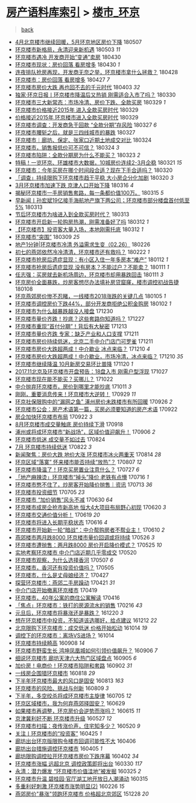[房产语料库索引](../../README.md)  > [楼市_环京](楼市_环京.md)
====
> [back](../README.md)

- [4月北京楼市继续回暖，5月环京地区房价下降](http://jkwz.applinzi.com/ittc/7100312358213911569.html#4%E6%9C%88%E5%8C%97%E4%BA%AC%E6%A5%BC%E5%B8%82%E7%BB%A7%E7%BB%AD%E5%9B%9E%E6%9A%96%EF%BC%8C5%E6%9C%88%E7%8E%AF%E4%BA%AC%E5%9C%B0%E5%8C%BA%E6%88%BF%E4%BB%B7%E4%B8%8B%E9%99%8D) 180507  
- [环京楼市新格局，永清迎来新机遇](http://jkwz.applinzi.com/ittc/7098941833243788294.html#%E7%8E%AF%E4%BA%AC%E6%A5%BC%E5%B8%82%E6%96%B0%E6%A0%BC%E5%B1%80%EF%BC%8C%E6%B0%B8%E6%B8%85%E8%BF%8E%E6%9D%A5%E6%96%B0%E6%9C%BA%E9%81%87) 180503 *11* 
- [环京楼市遇冷 开发商开始“变通”卖房](http://jkwz.applinzi.com/ittc/7097780211481576458.html#%E7%8E%AF%E4%BA%AC%E6%A5%BC%E5%B8%82%E9%81%87%E5%86%B7+%E5%BC%80%E5%8F%91%E5%95%86%E5%BC%80%E5%A7%8B%E2%80%9C%E5%8F%98%E9%80%9A%E2%80%9D%E5%8D%96%E6%88%BF) 180430  
- [环京楼市现状：房价回落 看房增多](http://jkwz.applinzi.com/ittc/7097700771904881670.html#%E7%8E%AF%E4%BA%AC%E6%A5%BC%E5%B8%82%E7%8E%B0%E7%8A%B6%EF%BC%9A%E6%88%BF%E4%BB%B7%E5%9B%9E%E8%90%BD+%E7%9C%8B%E6%88%BF%E5%A2%9E%E5%A4%9A) 180430 *1* 
- [连夜排队抢房再现，开发商无奈之举，环京楼市拿什么拯救？](http://jkwz.applinzi.com/ittc/7097068929203831824.html#%E8%BF%9E%E5%A4%9C%E6%8E%92%E9%98%9F%E6%8A%A2%E6%88%BF%E5%86%8D%E7%8E%B0%EF%BC%8C%E5%BC%80%E5%8F%91%E5%95%86%E6%97%A0%E5%A5%88%E4%B9%8B%E4%B8%BE%EF%BC%8C%E7%8E%AF%E4%BA%AC%E6%A5%BC%E5%B8%82%E6%8B%BF%E4%BB%80%E4%B9%88%E6%8B%AF%E6%95%91%EF%BC%9F) 180428  
- [环京楼市：房价回落 看房增多](http://jkwz.applinzi.com/ittc/7096478016123438097.html#%E7%8E%AF%E4%BA%AC%E6%A5%BC%E5%B8%82%EF%BC%9A%E6%88%BF%E4%BB%B7%E5%9B%9E%E8%90%BD+%E7%9C%8B%E6%88%BF%E5%A2%9E%E5%A4%9A) 180427 *7* 
- [环京楼市房价大跌 再也回不去的千元时代](http://jkwz.applinzi.com/ittc/7087773878338454539.html#%E7%8E%AF%E4%BA%AC%E6%A5%BC%E5%B8%82%E6%88%BF%E4%BB%B7%E5%A4%A7%E8%B7%8C+%E5%86%8D%E4%B9%9F%E5%9B%9E%E4%B8%8D%E5%8E%BB%E7%9A%84%E5%8D%83%E5%85%83%E6%97%B6%E4%BB%A3) 180403 *32* 
- [独家·环京日报丨环京楼市降温后又热销 刚需适合入市了吗？](http://jkwz.applinzi.com/ittc/7086340251377468433.html#%E7%8B%AC%E5%AE%B6%C2%B7%E7%8E%AF%E4%BA%AC%E6%97%A5%E6%8A%A5%E4%B8%A8%E7%8E%AF%E4%BA%AC%E6%A5%BC%E5%B8%82%E9%99%8D%E6%B8%A9%E5%90%8E%E5%8F%88%E7%83%AD%E9%94%80+%E5%88%9A%E9%9C%80%E9%80%82%E5%90%88%E5%85%A5%E5%B8%82%E4%BA%86%E5%90%97%EF%BC%9F) 180330  
- [环京楼市三大新常态：市场冷清、房价下跌、全款买房](http://jkwz.applinzi.com/ittc/7086010197493679114.html#%E7%8E%AF%E4%BA%AC%E6%A5%BC%E5%B8%82%E4%B8%89%E5%A4%A7%E6%96%B0%E5%B8%B8%E6%80%81%EF%BC%9A%E5%B8%82%E5%9C%BA%E5%86%B7%E6%B8%85%E3%80%81%E6%88%BF%E4%BB%B7%E4%B8%8B%E8%B7%8C%E3%80%81%E5%85%A8%E6%AC%BE%E4%B9%B0%E6%88%BF) 180329 *1* 
- [环京楼市价格接近2015年 进入全款买房时代](http://jkwz.applinzi.com/ittc/7085901556925072394.html#%E7%8E%AF%E4%BA%AC%E6%A5%BC%E5%B8%82%E4%BB%B7%E6%A0%BC%E6%8E%A5%E8%BF%912015%E5%B9%B4+%E8%BF%9B%E5%85%A5%E5%85%A8%E6%AC%BE%E4%B9%B0%E6%88%BF%E6%97%B6%E4%BB%A3) 180329  
- [价格接近2015年 环京楼市进入全款买房时代](http://jkwz.applinzi.com/ittc/7085802019304768523.html#%E4%BB%B7%E6%A0%BC%E6%8E%A5%E8%BF%912015%E5%B9%B4+%E7%8E%AF%E4%BA%AC%E6%A5%BC%E5%B8%82%E8%BF%9B%E5%85%A5%E5%85%A8%E6%AC%BE%E4%B9%B0%E6%88%BF%E6%97%B6%E4%BB%A3) 180329  
- [环京楼市调查：开发商急于回款 “全款分期”存风险](http://jkwz.applinzi.com/ittc/7085157099527209991.html#%E7%8E%AF%E4%BA%AC%E6%A5%BC%E5%B8%82%E8%B0%83%E6%9F%A5%EF%BC%9A%E5%BC%80%E5%8F%91%E5%95%86%E6%80%A5%E4%BA%8E%E5%9B%9E%E6%AC%BE+%E2%80%9C%E5%85%A8%E6%AC%BE%E5%88%86%E6%9C%9F%E2%80%9D%E5%AD%98%E9%A3%8E%E9%99%A9) 180327 *6* 
- [环京楼市腰斩之后，就是三四线城市的暴跌](http://jkwz.applinzi.com/ittc/7085088027846378506.html#%E7%8E%AF%E4%BA%AC%E6%A5%BC%E5%B8%82%E8%85%B0%E6%96%A9%E4%B9%8B%E5%90%8E%EF%BC%8C%E5%B0%B1%E6%98%AF%E4%B8%89%E5%9B%9B%E7%BA%BF%E5%9F%8E%E5%B8%82%E7%9A%84%E6%9A%B4%E8%B7%8C) 180327  
- [环京楼市︱廊坊、保定、张家口近期土地成交对比](http://jkwz.applinzi.com/ittc/7084009831705084944.html#%E7%8E%AF%E4%BA%AC%E6%A5%BC%E5%B8%82%EF%B8%B1%E5%BB%8A%E5%9D%8A%E3%80%81%E4%BF%9D%E5%AE%9A%E3%80%81%E5%BC%A0%E5%AE%B6%E5%8F%A3%E8%BF%91%E6%9C%9F%E5%9C%9F%E5%9C%B0%E6%88%90%E4%BA%A4%E5%AF%B9%E6%AF%94) 180324  
- [环京楼市，销售报低价可不可信？](http://jkwz.applinzi.com/ittc/7083830767929263110.html#%E7%8E%AF%E4%BA%AC%E6%A5%BC%E5%B8%82%EF%BC%8C%E9%94%80%E5%94%AE%E6%8A%A5%E4%BD%8E%E4%BB%B7%E5%8F%AF%E4%B8%8D%E5%8F%AF%E4%BF%A1%EF%BC%9F) 180324 *3* 
- [环京楼市陷阱：全款分期房为什么不能买？](http://jkwz.applinzi.com/ittc/7083608509499573265.html#%E7%8E%AF%E4%BA%AC%E6%A5%BC%E5%B8%82%E9%99%B7%E9%98%B1%EF%BC%9A%E5%85%A8%E6%AC%BE%E5%88%86%E6%9C%9F%E6%88%BF%E4%B8%BA%E4%BB%80%E4%B9%88%E4%B8%8D%E8%83%BD%E4%B9%B0%EF%BC%9F) 180323 *2* 
- [特稿！一览环京、环雄楼市大数据，10城房价连续2-3月企稳](http://jkwz.applinzi.com/ittc/7083068897387611143.html#%E7%89%B9%E7%A8%BF%EF%BC%81%E4%B8%80%E8%A7%88%E7%8E%AF%E4%BA%AC%E3%80%81%E7%8E%AF%E9%9B%84%E6%A5%BC%E5%B8%82%E5%A4%A7%E6%95%B0%E6%8D%AE%EF%BC%8C10%E5%9F%8E%E6%88%BF%E4%BB%B7%E8%BF%9E%E7%BB%AD2-3%E6%9C%88%E4%BC%81%E7%A8%B3) 180321 *15* 
- [环京楼市：今年买房在哪个时间段合适？现在下手合适吗？](http://jkwz.applinzi.com/ittc/7082593104819651600.html#%E7%8E%AF%E4%BA%AC%E6%A5%BC%E5%B8%82%EF%BC%9A%E4%BB%8A%E5%B9%B4%E4%B9%B0%E6%88%BF%E5%9C%A8%E5%93%AA%E4%B8%AA%E6%97%B6%E9%97%B4%E6%AE%B5%E5%90%88%E9%80%82%EF%BC%9F%E7%8E%B0%E5%9C%A8%E4%B8%8B%E6%89%8B%E5%90%88%E9%80%82%E5%90%97%EF%BC%9F) 180320  
- [「调查」持续限购下环京楼市趋于平稳 大小房企分化加剧](http://jkwz.applinzi.com/ittc/7082430155983422471.html#%E3%80%8C%E8%B0%83%E6%9F%A5%E3%80%8D%E6%8C%81%E7%BB%AD%E9%99%90%E8%B4%AD%E4%B8%8B%E7%8E%AF%E4%BA%AC%E6%A5%BC%E5%B8%82%E8%B6%8B%E4%BA%8E%E5%B9%B3%E7%A8%B3+%E5%A4%A7%E5%B0%8F%E6%88%BF%E4%BC%81%E5%88%86%E5%8C%96%E5%8A%A0%E5%89%A7) 180320 *3* 
- [3月环京楼市加速下跌 京津人口开始下降](http://jkwz.applinzi.com/ittc/7081138158375011334.html#3%E6%9C%88%E7%8E%AF%E4%BA%AC%E6%A5%BC%E5%B8%82%E5%8A%A0%E9%80%9F%E4%B8%8B%E8%B7%8C+%E4%BA%AC%E6%B4%A5%E4%BA%BA%E5%8F%A3%E5%BC%80%E5%A7%8B%E4%B8%8B%E9%99%8D) 180316 *4* 
- [揭秘环京楼市一手房销售套路，每一条都价值100万。](http://jkwz.applinzi.com/ittc/7080789253527438353.html#%E6%8F%AD%E7%A7%98%E7%8E%AF%E4%BA%AC%E6%A5%BC%E5%B8%82%E4%B8%80%E6%89%8B%E6%88%BF%E9%94%80%E5%94%AE%E5%A5%97%E8%B7%AF%EF%BC%8C%E6%AF%8F%E4%B8%80%E6%9D%A1%E9%83%BD%E4%BB%B7%E5%80%BC100%E4%B8%87%E3%80%82) 180315 *5* 
- [早新闻丨孙宏斌19亿接手海航地产旗下两公司；环京楼市部分楼盘首付低至5%](http://jkwz.applinzi.com/ittc/7079864284643591174.html#%E6%97%A9%E6%96%B0%E9%97%BB%E4%B8%A8%E5%AD%99%E5%AE%8F%E6%96%8C19%E4%BA%BF%E6%8E%A5%E6%89%8B%E6%B5%B7%E8%88%AA%E5%9C%B0%E4%BA%A7%E6%97%97%E4%B8%8B%E4%B8%A4%E5%85%AC%E5%8F%B8%EF%BC%9B%E7%8E%AF%E4%BA%AC%E6%A5%BC%E5%B8%82%E9%83%A8%E5%88%86%E6%A5%BC%E7%9B%98%E9%A6%96%E4%BB%98%E4%BD%8E%E8%87%B35%25) 180313  
- [节后环京楼市为啥进入到全款买房时代？](http://jkwz.applinzi.com/ittc/7079827878298780678.html#%E8%8A%82%E5%90%8E%E7%8E%AF%E4%BA%AC%E6%A5%BC%E5%B8%82%E4%B8%BA%E5%95%A5%E8%BF%9B%E5%85%A5%E5%88%B0%E5%85%A8%E6%AC%BE%E4%B9%B0%E6%88%BF%E6%97%B6%E4%BB%A3%EF%BC%9F) 180313  
- [环京楼市开启新一轮购房热潮，刚需准备好了吗](http://jkwz.applinzi.com/ittc/7079683669096924176.html#%E7%8E%AF%E4%BA%AC%E6%A5%BC%E5%B8%82%E5%BC%80%E5%90%AF%E6%96%B0%E4%B8%80%E8%BD%AE%E8%B4%AD%E6%88%BF%E7%83%AD%E6%BD%AE%EF%BC%8C%E5%88%9A%E9%9C%80%E5%87%86%E5%A4%87%E5%A5%BD%E4%BA%86%E5%90%97) 180312 *1* 
- [【环京楼市】投资客大量入场，本地刚需托底](http://jkwz.applinzi.com/ittc/7079634326130263056.html#%E3%80%90%E7%8E%AF%E4%BA%AC%E6%A5%BC%E5%B8%82%E3%80%91%E6%8A%95%E8%B5%84%E5%AE%A2%E5%A4%A7%E9%87%8F%E5%85%A5%E5%9C%BA%EF%BC%8C%E6%9C%AC%E5%9C%B0%E5%88%9A%E9%9C%80%E6%89%98%E5%BA%95) 180312 *1* 
- [环京楼市“突围”](http://jkwz.applinzi.com/ittc/7078532165463966730.html#%E7%8E%AF%E4%BA%AC%E6%A5%BC%E5%B8%82%E2%80%9C%E7%AA%81%E5%9B%B4%E2%80%9D) 180309 *25* 
- [地产1分钟|环京楼市冷清 外溢需求生变（02.26）](http://jkwz.applinzi.com/ittc/7074447811360064529.html#%E5%9C%B0%E4%BA%A71%E5%88%86%E9%92%9F%7C%E7%8E%AF%E4%BA%AC%E6%A5%BC%E5%B8%82%E5%86%B7%E6%B8%85+%E5%A4%96%E6%BA%A2%E9%9C%80%E6%B1%82%E7%94%9F%E5%8F%98%EF%BC%8802.26%EF%BC%89) 180226  
- [初七的燕郊依然冷冷清清，环京楼市还有救吗？](http://jkwz.applinzi.com/ittc/7073003379687425040.html#%E5%88%9D%E4%B8%83%E7%9A%84%E7%87%95%E9%83%8A%E4%BE%9D%E7%84%B6%E5%86%B7%E5%86%B7%E6%B8%85%E6%B8%85%EF%BC%8C%E7%8E%AF%E4%BA%AC%E6%A5%BC%E5%B8%82%E8%BF%98%E6%9C%89%E6%95%91%E5%90%97%EF%BC%9F) 180222 *1* 
- [环京楼市抢房后遗症显现：有小区入住一年多房本“难产”](http://jkwz.applinzi.com/ittc/7057646706449974283.html#%E7%8E%AF%E4%BA%AC%E6%A5%BC%E5%B8%82%E6%8A%A2%E6%88%BF%E5%90%8E%E9%81%97%E7%97%87%E6%98%BE%E7%8E%B0%EF%BC%9A%E6%9C%89%E5%B0%8F%E5%8C%BA%E5%85%A5%E4%BD%8F%E4%B8%80%E5%B9%B4%E5%A4%9A%E6%88%BF%E6%9C%AC%E2%80%9C%E9%9A%BE%E4%BA%A7%E2%80%9D) 180112 *1* 
- [环京楼市抢房后遗症显现 没有房本？不能过户？不能卖？](http://jkwz.applinzi.com/ittc/7057365581668287504.html#%E7%8E%AF%E4%BA%AC%E6%A5%BC%E5%B8%82%E6%8A%A2%E6%88%BF%E5%90%8E%E9%81%97%E7%97%87%E6%98%BE%E7%8E%B0+%E6%B2%A1%E6%9C%89%E6%88%BF%E6%9C%AC%EF%BC%9F%E4%B8%8D%E8%83%BD%E8%BF%87%E6%88%B7%EF%BC%9F%E4%B8%8D%E8%83%BD%E5%8D%96%EF%BC%9F) 180111 *1* 
- [任志强：买房就去新机场周边，环京楼市却用暴跌回击](http://jkwz.applinzi.com/ittc/7057312057139921930.html#%E4%BB%BB%E5%BF%97%E5%BC%BA%EF%BC%9A%E4%B9%B0%E6%88%BF%E5%B0%B1%E5%8E%BB%E6%96%B0%E6%9C%BA%E5%9C%BA%E5%91%A8%E8%BE%B9%EF%BC%8C%E7%8E%AF%E4%BA%AC%E6%A5%BC%E5%B8%82%E5%8D%B4%E7%94%A8%E6%9A%B4%E8%B7%8C%E5%9B%9E%E5%87%BB) 180111 *3* 
- [环京房价全面暴跌，炒房客想尽办法填补房贷窟窿，楼市调控初战告捷](http://jkwz.applinzi.com/ittc/7056167145375794183.html#%E7%8E%AF%E4%BA%AC%E6%88%BF%E4%BB%B7%E5%85%A8%E9%9D%A2%E6%9A%B4%E8%B7%8C%EF%BC%8C%E7%82%92%E6%88%BF%E5%AE%A2%E6%83%B3%E5%B0%BD%E5%8A%9E%E6%B3%95%E5%A1%AB%E8%A1%A5%E6%88%BF%E8%B4%B7%E7%AA%9F%E7%AA%BF%EF%BC%8C%E6%A5%BC%E5%B8%82%E8%B0%83%E6%8E%A7%E5%88%9D%E6%88%98%E5%91%8A%E6%8D%B7) 180108  
- [环京燕郊房价惨不忍睹，一线楼市2018涨跌的关键几点](http://jkwz.applinzi.com/ittc/7055215034924270598.html#%E7%8E%AF%E4%BA%AC%E7%87%95%E9%83%8A%E6%88%BF%E4%BB%B7%E6%83%A8%E4%B8%8D%E5%BF%8D%E7%9D%B9%EF%BC%8C%E4%B8%80%E7%BA%BF%E6%A5%BC%E5%B8%822018%E6%B6%A8%E8%B7%8C%E7%9A%84%E5%85%B3%E9%94%AE%E5%87%A0%E7%82%B9) 180105 *1* 
- [环京楼市调控房价下跌44%，部分开发商拒绝公积金购房](http://jkwz.applinzi.com/ittc/7054108369130882059.html#%E7%8E%AF%E4%BA%AC%E6%A5%BC%E5%B8%82%E8%B0%83%E6%8E%A7%E6%88%BF%E4%BB%B7%E4%B8%8B%E8%B7%8C44%25%EF%BC%8C%E9%83%A8%E5%88%86%E5%BC%80%E5%8F%91%E5%95%86%E6%8B%92%E7%BB%9D%E5%85%AC%E7%A7%AF%E9%87%91%E8%B4%AD%E6%88%BF) 180102 *1* 
- [环京楼市为什么越暴跌越没人接盘](http://jkwz.applinzi.com/ittc/7052890795168760848.html#%E7%8E%AF%E4%BA%AC%E6%A5%BC%E5%B8%82%E4%B8%BA%E4%BB%80%E4%B9%88%E8%B6%8A%E6%9A%B4%E8%B7%8C%E8%B6%8A%E6%B2%A1%E4%BA%BA%E6%8E%A5%E7%9B%98) 171230  
- [环京楼市量价齐跌！抄底？这些套路你知道吗？](http://jkwz.applinzi.com/ittc/7051641692636054544.html#%E7%8E%AF%E4%BA%AC%E6%A5%BC%E5%B8%82%E9%87%8F%E4%BB%B7%E9%BD%90%E8%B7%8C%EF%BC%81%E6%8A%84%E5%BA%95%EF%BC%9F%E8%BF%99%E4%BA%9B%E5%A5%97%E8%B7%AF%E4%BD%A0%E7%9F%A5%E9%81%93%E5%90%97%EF%BC%9F) 171227  
- [环京楼市重现“首付分期”！背后有大秘密](http://jkwz.applinzi.com/ittc/7046494552288920593.html#%E7%8E%AF%E4%BA%AC%E6%A5%BC%E5%B8%82%E9%87%8D%E7%8E%B0%E2%80%9C%E9%A6%96%E4%BB%98%E5%88%86%E6%9C%9F%E2%80%9D%EF%BC%81%E8%83%8C%E5%90%8E%E6%9C%89%E5%A4%A7%E7%A7%98%E5%AF%86) 171213  
- [环京楼市量价齐跌 专家：缺乏产业和人口支撑](http://jkwz.applinzi.com/ittc/7045759041530233873.html#%E7%8E%AF%E4%BA%AC%E6%A5%BC%E5%B8%82%E9%87%8F%E4%BB%B7%E9%BD%90%E8%B7%8C+%E4%B8%93%E5%AE%B6%EF%BC%9A%E7%BC%BA%E4%B9%8F%E4%BA%A7%E4%B8%9A%E5%92%8C%E4%BA%BA%E5%8F%A3%E6%94%AF%E6%92%91) 171211  
- [环京楼市房价持续低迷，北京二手中介门店门可罗雀](http://jkwz.applinzi.com/ittc/7045758361545475088.html#%E7%8E%AF%E4%BA%AC%E6%A5%BC%E5%B8%82%E6%88%BF%E4%BB%B7%E6%8C%81%E7%BB%AD%E4%BD%8E%E8%BF%B7%EF%BC%8C%E5%8C%97%E4%BA%AC%E4%BA%8C%E6%89%8B%E4%B8%AD%E4%BB%8B%E9%97%A8%E5%BA%97%E9%97%A8%E5%8F%AF%E7%BD%97%E9%9B%80) 171211  
- [环京楼市房价大跌超两成！中介歇业 冰点来临？](http://jkwz.applinzi.com/ittc/7045522291016860688.html#%E7%8E%AF%E4%BA%AC%E6%A5%BC%E5%B8%82%E6%88%BF%E4%BB%B7%E5%A4%A7%E8%B7%8C%E8%B6%85%E4%B8%A4%E6%88%90%EF%BC%81%E4%B8%AD%E4%BB%8B%E6%AD%87%E4%B8%9A+%E5%86%B0%E7%82%B9%E6%9D%A5%E4%B8%B4%EF%BC%9F) 171210 *4* 
- [环京楼市房价大跌超两成！中介歇业，市场冷清，冰点来临？](http://jkwz.applinzi.com/ittc/7045508954967245840.html#%E7%8E%AF%E4%BA%AC%E6%A5%BC%E5%B8%82%E6%88%BF%E4%BB%B7%E5%A4%A7%E8%B7%8C%E8%B6%85%E4%B8%A4%E6%88%90%EF%BC%81%E4%B8%AD%E4%BB%8B%E6%AD%87%E4%B8%9A%EF%BC%8C%E5%B8%82%E5%9C%BA%E5%86%B7%E6%B8%85%EF%BC%8C%E5%86%B0%E7%82%B9%E6%9D%A5%E4%B8%B4%EF%BC%9F) 171210 *35* 
- [环京楼市继续降温 10月新房交易环比普降](http://jkwz.applinzi.com/ittc/7037954194869322768.html#%E7%8E%AF%E4%BA%AC%E6%A5%BC%E5%B8%82%E7%BB%A7%E7%BB%AD%E9%99%8D%E6%B8%A9+10%E6%9C%88%E6%96%B0%E6%88%BF%E4%BA%A4%E6%98%93%E7%8E%AF%E6%AF%94%E6%99%AE%E9%99%8D) 171120 *1* 
- [2017.11北京及环京楼市开盘预告：18盘入市 刚需户型浮现](http://jkwz.applinzi.com/ittc/7028908846691648528.html#2017.11%E5%8C%97%E4%BA%AC%E5%8F%8A%E7%8E%AF%E4%BA%AC%E6%A5%BC%E5%B8%82%E5%BC%80%E7%9B%98%E9%A2%84%E5%91%8A%EF%BC%9A18%E7%9B%98%E5%85%A5%E5%B8%82+%E5%88%9A%E9%9C%80%E6%88%B7%E5%9E%8B%E6%B5%AE%E7%8E%B0) 171027  
- [环京楼市现在能不能买？买哪儿？](http://jkwz.applinzi.com/ittc/7027394112838435857.html#%E7%8E%AF%E4%BA%AC%E6%A5%BC%E5%B8%82%E7%8E%B0%E5%9C%A8%E8%83%BD%E4%B8%8D%E8%83%BD%E4%B9%B0%EF%BC%9F%E4%B9%B0%E5%93%AA%E5%84%BF%EF%BC%9F) 171022  
- [中介抛弃环京楼市，房价到哪里才能抄底](http://jkwz.applinzi.com/ittc/7023313475852567568.html#%E4%B8%AD%E4%BB%8B%E6%8A%9B%E5%BC%83%E7%8E%AF%E4%BA%AC%E6%A5%BC%E5%B8%82%EF%BC%8C%E6%88%BF%E4%BB%B7%E5%88%B0%E5%93%AA%E9%87%8C%E6%89%8D%E8%83%BD%E6%8A%84%E5%BA%95) 171011 *3* 
- [刚刚，重要消息传来！环京楼市大逆转！](http://jkwz.applinzi.com/ittc/7018777259031397392.html#%E5%88%9A%E5%88%9A%EF%BC%8C%E9%87%8D%E8%A6%81%E6%B6%88%E6%81%AF%E4%BC%A0%E6%9D%A5%EF%BC%81%E7%8E%AF%E4%BA%AC%E6%A5%BC%E5%B8%82%E5%A4%A7%E9%80%86%E8%BD%AC%EF%BC%81) 170929 *11* 
- [环京社保限购中的“漏网之鱼” 涿州房价未跌楼市有所回暖](http://jkwz.applinzi.com/ittc/7017553114998244369.html#%E7%8E%AF%E4%BA%AC%E7%A4%BE%E4%BF%9D%E9%99%90%E8%B4%AD%E4%B8%AD%E7%9A%84%E2%80%9C%E6%BC%8F%E7%BD%91%E4%B9%8B%E9%B1%BC%E2%80%9D+%E6%B6%BF%E5%B7%9E%E6%88%BF%E4%BB%B7%E6%9C%AA%E8%B7%8C%E6%A5%BC%E5%B8%82%E6%9C%89%E6%89%80%E5%9B%9E%E6%9A%96) 170926 *2* 
- [环京楼市公会：房产术语第一篇，买房必须要知道的房产术语](http://jkwz.applinzi.com/ittc/7016095400396850192.html#%E7%8E%AF%E4%BA%AC%E6%A5%BC%E5%B8%82%E5%85%AC%E4%BC%9A%EF%BC%9A%E6%88%BF%E4%BA%A7%E6%9C%AF%E8%AF%AD%E7%AC%AC%E4%B8%80%E7%AF%87%EF%BC%8C%E4%B9%B0%E6%88%BF%E5%BF%85%E9%A1%BB%E8%A6%81%E7%9F%A5%E9%81%93%E7%9A%84%E6%88%BF%E4%BA%A7%E6%9C%AF%E8%AF%AD) 170922  
- [房企加快环京楼市布局](http://jkwz.applinzi.com/ittc/7016038329789973521.html#%E6%88%BF%E4%BC%81%E5%8A%A0%E5%BF%AB%E7%8E%AF%E4%BA%AC%E6%A5%BC%E5%B8%82%E5%B8%83%E5%B1%80) 170922 *3* 
- [8月环京楼市成交量触底 房价持续下滑](http://jkwz.applinzi.com/ittc/7014705935392703504.html#8%E6%9C%88%E7%8E%AF%E4%BA%AC%E6%A5%BC%E5%B8%82%E6%88%90%E4%BA%A4%E9%87%8F%E8%A7%A6%E5%BA%95+%E6%88%BF%E4%BB%B7%E6%8C%81%E7%BB%AD%E4%B8%8B%E6%BB%91) 170918  
- [涿州或将成环京楼市“新战场”，区域价值迎飙升！](http://jkwz.applinzi.com/ittc/7010135024228369424.html#%E6%B6%BF%E5%B7%9E%E6%88%96%E5%B0%86%E6%88%90%E7%8E%AF%E4%BA%AC%E6%A5%BC%E5%B8%82%E2%80%9C%E6%96%B0%E6%88%98%E5%9C%BA%E2%80%9D%EF%BC%8C%E5%8C%BA%E5%9F%9F%E4%BB%B7%E5%80%BC%E8%BF%8E%E9%A3%99%E5%8D%87%EF%BC%81) 170906 *2* 
- [环京楼市低迷 成交量不如过去](http://jkwz.applinzi.com/ittc/7005301038910014480.html#%E7%8E%AF%E4%BA%AC%E6%A5%BC%E5%B8%82%E4%BD%8E%E8%BF%B7+%E6%88%90%E4%BA%A4%E9%87%8F%E4%B8%8D%E5%A6%82%E8%BF%87%E5%8E%BB) 170824  
- [7月 环京楼市持续低迷](http://jkwz.applinzi.com/ittc/7004595247185921041.html#7%E6%9C%88+%E7%8E%AF%E4%BA%AC%E6%A5%BC%E5%B8%82%E6%8C%81%E7%BB%AD%E4%BD%8E%E8%BF%B7) 170822 *3* 
- [新闻聚焦：房价大跌 地价大涨 环京楼市冰火两重天](http://jkwz.applinzi.com/ittc/7001614769214456848.html#%E6%96%B0%E9%97%BB%E8%81%9A%E7%84%A6%EF%BC%9A%E6%88%BF%E4%BB%B7%E5%A4%A7%E8%B7%8C+%E5%9C%B0%E4%BB%B7%E5%A4%A7%E6%B6%A8+%E7%8E%AF%E4%BA%AC%E6%A5%BC%E5%B8%82%E5%86%B0%E7%81%AB%E4%B8%A4%E9%87%8D%E5%A4%A9) 170814 *28* 
- [环京区域“落寞” 怀来楼市能否持续“放热”？](http://jkwz.applinzi.com/ittc/6998977663379964945.html#%E7%8E%AF%E4%BA%AC%E5%8C%BA%E5%9F%9F%E2%80%9C%E8%90%BD%E5%AF%9E%E2%80%9D+%E6%80%80%E6%9D%A5%E6%A5%BC%E5%B8%82%E8%83%BD%E5%90%A6%E6%8C%81%E7%BB%AD%E2%80%9C%E6%94%BE%E7%83%AD%E2%80%9D%EF%BC%9F) 170807 *12* 
- [环京楼市降温了！环京买房置业注意什么？](http://jkwz.applinzi.com/ittc/6994869425319445520.html#%E7%8E%AF%E4%BA%AC%E6%A5%BC%E5%B8%82%E9%99%8D%E6%B8%A9%E4%BA%86%EF%BC%81%E7%8E%AF%E4%BA%AC%E4%B9%B0%E6%88%BF%E7%BD%AE%E4%B8%9A%E6%B3%A8%E6%84%8F%E4%BB%80%E4%B9%88%EF%BC%9F) 170727 *6* 
- [「地产麻辣烫」环京楼市“掉头”降价 老铁有点懵](http://jkwz.applinzi.com/ittc/6990958695553696785.html#%E3%80%8C%E5%9C%B0%E4%BA%A7%E9%BA%BB%E8%BE%A3%E7%83%AB%E3%80%8D%E7%8E%AF%E4%BA%AC%E6%A5%BC%E5%B8%82%E2%80%9C%E6%8E%89%E5%A4%B4%E2%80%9D%E9%99%8D%E4%BB%B7+%E8%80%81%E9%93%81%E6%9C%89%E7%82%B9%E6%87%B5) 170716 *1* 
- [环京楼市憋不住了，炒房客开始降价抛售｜资讯](http://jkwz.applinzi.com/ittc/6989828862413112336.html#%E7%8E%AF%E4%BA%AC%E6%A5%BC%E5%B8%82%E6%86%8B%E4%B8%8D%E4%BD%8F%E4%BA%86%EF%BC%8C%E7%82%92%E6%88%BF%E5%AE%A2%E5%BC%80%E5%A7%8B%E9%99%8D%E4%BB%B7%E6%8A%9B%E5%94%AE%EF%BD%9C%E8%B5%84%E8%AE%AF) 170713 *36* 
- [环京楼市投资细节](http://jkwz.applinzi.com/ittc/6986836648917468165.html#%E7%8E%AF%E4%BA%AC%E6%A5%BC%E5%B8%82%E6%8A%95%E8%B5%84%E7%BB%86%E8%8A%82) 170705 *23* 
- [环京楼市 “加价销售”风头不减](http://jkwz.applinzi.com/ittc/6984855457280558085.html#%E7%8E%AF%E4%BA%AC%E6%A5%BC%E5%B8%82+%E2%80%9C%E5%8A%A0%E4%BB%B7%E9%94%80%E5%94%AE%E2%80%9D%E9%A3%8E%E5%A4%B4%E4%B8%8D%E5%87%8F) 170630 *64* 
- [环京楼市成房企抢市新高地 恒大4大项目布局野心初现](http://jkwz.applinzi.com/ittc/6981279554902426628.html#%E7%8E%AF%E4%BA%AC%E6%A5%BC%E5%B8%82%E6%88%90%E6%88%BF%E4%BC%81%E6%8A%A2%E5%B8%82%E6%96%B0%E9%AB%98%E5%9C%B0+%E6%81%92%E5%A4%A74%E5%A4%A7%E9%A1%B9%E7%9B%AE%E5%B8%83%E5%B1%80%E9%87%8E%E5%BF%83%E5%88%9D%E7%8E%B0) 170620 *3* 
- [环京楼市交通价值分析！](http://jkwz.applinzi.com/ittc/6980979712124781572.html#%E7%8E%AF%E4%BA%AC%E6%A5%BC%E5%B8%82%E4%BA%A4%E9%80%9A%E4%BB%B7%E5%80%BC%E5%88%86%E6%9E%90%EF%BC%81) 170619 *20* 
- [环京楼市将进入长期平稳状态](http://jkwz.applinzi.com/ittc/6979654618463093765.html#%E7%8E%AF%E4%BA%AC%E6%A5%BC%E5%B8%82%E5%B0%86%E8%BF%9B%E5%85%A5%E9%95%BF%E6%9C%9F%E5%B9%B3%E7%A8%B3%E7%8A%B6%E6%80%81) 170616 *4* 
- [环京楼市开始新一轮“暗战”：中介帮购房者不帮业主！](http://jkwz.applinzi.com/ittc/6977553638556713988.html#%E7%8E%AF%E4%BA%AC%E6%A5%BC%E5%B8%82%E5%BC%80%E5%A7%8B%E6%96%B0%E4%B8%80%E8%BD%AE%E2%80%9C%E6%9A%97%E6%88%98%E2%80%9D%EF%BC%9A%E4%B8%AD%E4%BB%8B%E5%B8%AE%E8%B4%AD%E6%88%BF%E8%80%85%E4%B8%8D%E5%B8%AE%E4%B8%9A%E4%B8%BB%EF%BC%81) 170610 *2* 
- [燕郊楼市两月跌8000 环京楼市量价回调或将持续](http://jkwz.applinzi.com/ittc/6971907731370804229.html#%E7%87%95%E9%83%8A%E6%A5%BC%E5%B8%82%E4%B8%A4%E6%9C%88%E8%B7%8C8000+%E7%8E%AF%E4%BA%AC%E6%A5%BC%E5%B8%82%E9%87%8F%E4%BB%B7%E5%9B%9E%E8%B0%83%E6%88%96%E5%B0%86%E6%8C%81%E7%BB%AD) 170526 *3* 
- [环京楼市遭抛售：两月跌8000 房价开启降价模式？](http://jkwz.applinzi.com/ittc/6971592535142040581.html#%E7%8E%AF%E4%BA%AC%E6%A5%BC%E5%B8%82%E9%81%AD%E6%8A%9B%E5%94%AE%EF%BC%9A%E4%B8%A4%E6%9C%88%E8%B7%8C8000+%E6%88%BF%E4%BB%B7%E5%BC%80%E5%90%AF%E9%99%8D%E4%BB%B7%E6%A8%A1%E5%BC%8F%EF%BC%9F) 170525 *10* 
- [实地考察环京楼市 中介门店近期几乎零成交](http://jkwz.applinzi.com/ittc/6969793251807593476.html#%E5%AE%9E%E5%9C%B0%E8%80%83%E5%AF%9F%E7%8E%AF%E4%BA%AC%E6%A5%BC%E5%B8%82+%E4%B8%AD%E4%BB%8B%E9%97%A8%E5%BA%97%E8%BF%91%E6%9C%9F%E5%87%A0%E4%B9%8E%E9%9B%B6%E6%88%90%E4%BA%A4) 170520  
- [环京楼市观察，为什么选择香河](http://jkwz.applinzi.com/ittc/6964958056721941509.html#%E7%8E%AF%E4%BA%AC%E6%A5%BC%E5%B8%82%E8%A7%82%E5%AF%9F%EF%BC%8C%E4%B8%BA%E4%BB%80%E4%B9%88%E9%80%89%E6%8B%A9%E9%A6%99%E6%B2%B3) 170507 *6* 
- [环京楼市，香河还有投资价值吗？](http://jkwz.applinzi.com/ittc/6964321649158521861.html#%E7%8E%AF%E4%BA%AC%E6%A5%BC%E5%B8%82%EF%BC%8C%E9%A6%99%E6%B2%B3%E8%BF%98%E6%9C%89%E6%8A%95%E8%B5%84%E4%BB%B7%E5%80%BC%E5%90%97%EF%BC%9F) 170505  
- [环京楼市，什么是丈母娘经济？](http://jkwz.applinzi.com/ittc/6961196912123315204.html#%E7%8E%AF%E4%BA%AC%E6%A5%BC%E5%B8%82%EF%BC%8C%E4%BB%80%E4%B9%88%E6%98%AF%E4%B8%88%E6%AF%8D%E5%A8%98%E7%BB%8F%E6%B5%8E%EF%BC%9F) 170427  
- [探营环京楼市：燕郊二手房躁动](http://jkwz.applinzi.com/ittc/6959127261260284932.html#%E6%8E%A2%E8%90%A5%E7%8E%AF%E4%BA%AC%E6%A5%BC%E5%B8%82%EF%BC%9A%E7%87%95%E9%83%8A%E4%BA%8C%E6%89%8B%E6%88%BF%E8%BA%81%E5%8A%A8) 170421 *31* 
- [中介门店开始撤离环京楼市](http://jkwz.applinzi.com/ittc/6958169517631996932.html#%E4%B8%AD%E4%BB%8B%E9%97%A8%E5%BA%97%E5%BC%80%E5%A7%8B%E6%92%A4%E7%A6%BB%E7%8E%AF%E4%BA%AC%E6%A5%BC%E5%B8%82) 170419  
- [环京楼市，40年公寓的商住公寓解读](http://jkwz.applinzi.com/ittc/6957124937054684164.html#%E7%8E%AF%E4%BA%AC%E6%A5%BC%E5%B8%82%EF%BC%8C40%E5%B9%B4%E5%85%AC%E5%AF%93%E7%9A%84%E5%95%86%E4%BD%8F%E5%85%AC%E5%AF%93%E8%A7%A3%E8%AF%BB) 170416  
- [「焦点」环京楼市：铁打的房源流水的销售](http://jkwz.applinzi.com/ittc/6935301159173751812.html#%E3%80%8C%E7%84%A6%E7%82%B9%E3%80%8D%E7%8E%AF%E4%BA%AC%E6%A5%BC%E5%B8%82%EF%BC%9A%E9%93%81%E6%89%93%E7%9A%84%E6%88%BF%E6%BA%90%E6%B5%81%E6%B0%B4%E7%9A%84%E9%94%80%E5%94%AE) 170216 *43* 
- [元旦后，环京楼市将暴涨还是暴跌？](http://jkwz.applinzi.com/ittc/6913678952953807877.html#%E5%85%83%E6%97%A6%E5%90%8E%EF%BC%8C%E7%8E%AF%E4%BA%AC%E6%A5%BC%E5%B8%82%E5%B0%86%E6%9A%B4%E6%B6%A8%E8%BF%98%E6%98%AF%E6%9A%B4%E8%B7%8C%EF%BC%9F) 161220 *3* 
- [想在环京楼市中投资，不知道该选哪好，给点建议](http://jkwz.applinzi.com/ittc/6910894543557100549.html#%E6%83%B3%E5%9C%A8%E7%8E%AF%E4%BA%AC%E6%A5%BC%E5%B8%82%E4%B8%AD%E6%8A%95%E8%B5%84%EF%BC%8C%E4%B8%8D%E7%9F%A5%E9%81%93%E8%AF%A5%E9%80%89%E5%93%AA%E5%A5%BD%EF%BC%8C%E7%BB%99%E7%82%B9%E5%BB%BA%E8%AE%AE) 161212 *22* 
- [北京限购下环京楼市：成交低迷 价格开始松动](http://jkwz.applinzi.com/ittc/6888873842096735237.html#%E5%8C%97%E4%BA%AC%E9%99%90%E8%B4%AD%E4%B8%8B%E7%8E%AF%E4%BA%AC%E6%A5%BC%E5%B8%82%EF%BC%9A%E6%88%90%E4%BA%A4%E4%BD%8E%E8%BF%B7+%E4%BB%B7%E6%A0%BC%E5%BC%80%E5%A7%8B%E6%9D%BE%E5%8A%A8) 161014 *19* 
- [调控下的环京楼市：离场VS进场？](http://jkwz.applinzi.com/ittc/6888670168158307332.html#%E8%B0%83%E6%8E%A7%E4%B8%8B%E7%9A%84%E7%8E%AF%E4%BA%AC%E6%A5%BC%E5%B8%82%EF%BC%9A%E7%A6%BB%E5%9C%BAVS%E8%BF%9B%E5%9C%BA%EF%BC%9F) 161014  
- [环京楼市持续畸高](http://jkwz.applinzi.com/ittc/6875530882957444100.html#%E7%8E%AF%E4%BA%AC%E6%A5%BC%E5%B8%82%E6%8C%81%E7%BB%AD%E7%95%B8%E9%AB%98) 160908 *14* 
- [环京楼市野蛮生长 鸿坤凤凰城如何引领价值飙升？](http://jkwz.applinzi.com/ittc/6874754754240054277.html#%E7%8E%AF%E4%BA%AC%E6%A5%BC%E5%B8%82%E9%87%8E%E8%9B%AE%E7%94%9F%E9%95%BF+%E9%B8%BF%E5%9D%A4%E5%87%A4%E5%87%B0%E5%9F%8E%E5%A6%82%E4%BD%95%E5%BC%95%E9%A2%86%E4%BB%B7%E5%80%BC%E9%A3%99%E5%8D%87%EF%BC%9F) 160906 *7* 
- [细说环京楼市 廊坊天津六大热门区域盘点](http://jkwz.applinzi.com/ittc/6874320994029798405.html#%E7%BB%86%E8%AF%B4%E7%8E%AF%E4%BA%AC%E6%A5%BC%E5%B8%82+%E5%BB%8A%E5%9D%8A%E5%A4%A9%E6%B4%A5%E5%85%AD%E5%A4%A7%E7%83%AD%E9%97%A8%E5%8C%BA%E5%9F%9F%E7%9B%98%E7%82%B9) 160905 *6* 
- [加价房！电商价！环京楼市陷阱和套路](http://jkwz.applinzi.com/ittc/6873392634730644484.html#%E5%8A%A0%E4%BB%B7%E6%88%BF%EF%BC%81%E7%94%B5%E5%95%86%E4%BB%B7%EF%BC%81%E7%8E%AF%E4%BA%AC%E6%A5%BC%E5%B8%82%E9%99%B7%E9%98%B1%E5%92%8C%E5%A5%97%E8%B7%AF) 160902 *31* 
- [一线房企围猎环京楼市](http://jkwz.applinzi.com/ittc/6867840583216923652.html#%E4%B8%80%E7%BA%BF%E6%88%BF%E4%BC%81%E5%9B%B4%E7%8C%8E%E7%8E%AF%E4%BA%AC%E6%A5%BC%E5%B8%82) 160818 *29* 
- [下半年环京楼市最大的风口是固安](http://jkwz.applinzi.com/ittc/6865498335254938629.html#%E4%B8%8B%E5%8D%8A%E5%B9%B4%E7%8E%AF%E4%BA%AC%E6%A5%BC%E5%B8%82%E6%9C%80%E5%A4%A7%E7%9A%84%E9%A3%8E%E5%8F%A3%E6%98%AF%E5%9B%BA%E5%AE%89) 160813 *163* 
- [环京楼市的风险、挑战与创新](http://jkwz.applinzi.com/ittc/6864297727122473988.html#%E7%8E%AF%E4%BA%AC%E6%A5%BC%E5%B8%82%E7%9A%84%E9%A3%8E%E9%99%A9%E3%80%81%E6%8C%91%E6%88%98%E4%B8%8E%E5%88%9B%E6%96%B0) 160809 *3* 
- [下半年，多空绞杀将成环京楼市主旋律](http://jkwz.applinzi.com/ittc/6851304718953088005.html#%E4%B8%8B%E5%8D%8A%E5%B9%B4%EF%BC%8C%E5%A4%9A%E7%A9%BA%E7%BB%9E%E6%9D%80%E5%B0%86%E6%88%90%E7%8E%AF%E4%BA%AC%E6%A5%BC%E5%B8%82%E4%B8%BB%E6%97%8B%E5%BE%8B) 160705 *12* 
- [环京区域楼市，我为何弃燕郊择固安？](http://jkwz.applinzi.com/ittc/6849072542652040197.html#%E7%8E%AF%E4%BA%AC%E5%8C%BA%E5%9F%9F%E6%A5%BC%E5%B8%82%EF%BC%8C%E6%88%91%E4%B8%BA%E4%BD%95%E5%BC%83%E7%87%95%E9%83%8A%E6%8B%A9%E5%9B%BA%E5%AE%89%EF%BC%9F) 160629  
- [如果楼市再调整，环京房价会逆势而涨吗？](http://jkwz.applinzi.com/ittc/6843991137702118405.html#%E5%A6%82%E6%9E%9C%E6%A5%BC%E5%B8%82%E5%86%8D%E8%B0%83%E6%95%B4%EF%BC%8C%E7%8E%AF%E4%BA%AC%E6%88%BF%E4%BB%B7%E4%BC%9A%E9%80%86%E5%8A%BF%E8%80%8C%E6%B6%A8%E5%90%97%EF%BC%9F) 160615 *11* 
- [京津冀利好不断 环京楼市升级](http://jkwz.applinzi.com/ittc/6836925227548017668.html#%E4%BA%AC%E6%B4%A5%E5%86%80%E5%88%A9%E5%A5%BD%E4%B8%8D%E6%96%AD+%E7%8E%AF%E4%BA%AC%E6%A5%BC%E5%B8%82%E5%8D%87%E7%BA%A7) 160527 *12* 
- [环京楼市扫描：夜传涨价声，住宅知多少？](http://jkwz.applinzi.com/ittc/6834316834291319812.html#%E7%8E%AF%E4%BA%AC%E6%A5%BC%E5%B8%82%E6%89%AB%E6%8F%8F%EF%BC%9A%E5%A4%9C%E4%BC%A0%E6%B6%A8%E4%BB%B7%E5%A3%B0%EF%BC%8C%E4%BD%8F%E5%AE%85%E7%9F%A5%E5%A4%9A%E5%B0%91%EF%BC%9F) 160520 *9* 
- [关注丨环京楼市的“投资客”](http://jkwz.applinzi.com/ittc/6825036811545887749.html#%E5%85%B3%E6%B3%A8%E4%B8%A8%E7%8E%AF%E4%BA%AC%E6%A5%BC%E5%B8%82%E7%9A%84%E2%80%9C%E6%8A%95%E8%B5%84%E5%AE%A2%E2%80%9D) 160425 *1* 
- [廊坊出台环京版限购令楼市回调可能性不大](http://jkwz.applinzi.com/ittc/6817918805921514501.html#%E5%BB%8A%E5%9D%8A%E5%87%BA%E5%8F%B0%E7%8E%AF%E4%BA%AC%E7%89%88%E9%99%90%E8%B4%AD%E4%BB%A4%E6%A5%BC%E5%B8%82%E5%9B%9E%E8%B0%83%E5%8F%AF%E8%83%BD%E6%80%A7%E4%B8%8D%E5%A4%A7) 160406  
- [廊坊出台措施调控环京楼市](http://jkwz.applinzi.com/ittc/6817490856567112708.html#%E5%BB%8A%E5%9D%8A%E5%87%BA%E5%8F%B0%E6%8E%AA%E6%96%BD%E8%B0%83%E6%8E%A7%E7%8E%AF%E4%BA%AC%E6%A5%BC%E5%B8%82) 160405 *1* 
- [廊坊限购调控拉开环京楼市房价下跌序幕](http://jkwz.applinzi.com/ittc/6816412340362675204.html#%E5%BB%8A%E5%9D%8A%E9%99%90%E8%B4%AD%E8%B0%83%E6%8E%A7%E6%8B%89%E5%BC%80%E7%8E%AF%E4%BA%AC%E6%A5%BC%E5%B8%82%E6%88%BF%E4%BB%B7%E4%B8%8B%E8%B7%8C%E5%BA%8F%E5%B9%95) 160402 *34* 
- [环京楼市涨幅 远超北京 调控政策即将出台](http://jkwz.applinzi.com/ittc/6815222993080812549.html#%E7%8E%AF%E4%BA%AC%E6%A5%BC%E5%B8%82%E6%B6%A8%E5%B9%85+%E8%BF%9C%E8%B6%85%E5%8C%97%E4%BA%AC+%E8%B0%83%E6%8E%A7%E6%94%BF%E7%AD%96%E5%8D%B3%E5%B0%86%E5%87%BA%E5%8F%B0) 160330 *117* 
- [永清：潜力爆发 “环京楼市价值洼地”被发掘](http://jkwz.applinzi.com/ittc/6813347763995542532.html#%E6%B0%B8%E6%B8%85%EF%BC%9A%E6%BD%9C%E5%8A%9B%E7%88%86%E5%8F%91+%E2%80%9C%E7%8E%AF%E4%BA%AC%E6%A5%BC%E5%B8%82%E4%BB%B7%E5%80%BC%E6%B4%BC%E5%9C%B0%E2%80%9D%E8%A2%AB%E5%8F%91%E6%8E%98) 160325 *2* 
- [环京楼市升温 碧桂园·官厅湖工地开放日人潮涌动](http://jkwz.applinzi.com/ittc/6809831609104598020.html#%E7%8E%AF%E4%BA%AC%E6%A5%BC%E5%B8%82%E5%8D%87%E6%B8%A9+%E7%A2%A7%E6%A1%82%E5%9B%AD%C2%B7%E5%AE%98%E5%8E%85%E6%B9%96%E5%B7%A5%E5%9C%B0%E5%BC%80%E6%94%BE%E6%97%A5%E4%BA%BA%E6%BD%AE%E6%B6%8C%E5%8A%A8) 160315  
- [多重利好刺激 环京楼市涨势明显(2)](http://jkwz.applinzi.com/ittc/6802949260525962244.html#%E5%A4%9A%E9%87%8D%E5%88%A9%E5%A5%BD%E5%88%BA%E6%BF%80+%E7%8E%AF%E4%BA%AC%E6%A5%BC%E5%B8%82%E6%B6%A8%E5%8A%BF%E6%98%8E%E6%98%BE%282%29) 160226 *15* 
- [燕郊房价&quot;暴涨&quot;领跑环京楼市 价格超北京郊区](http://jkwz.applinzi.com/ittc/6780810455509632005.html#%E7%87%95%E9%83%8A%E6%88%BF%E4%BB%B7%26quot%3B%E6%9A%B4%E6%B6%A8%26quot%3B%E9%A2%86%E8%B7%91%E7%8E%AF%E4%BA%AC%E6%A5%BC%E5%B8%82+%E4%BB%B7%E6%A0%BC%E8%B6%85%E5%8C%97%E4%BA%AC%E9%83%8A%E5%8C%BA) 151228 *20* 
